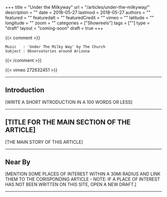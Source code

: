 +++
title           = "Under the Milkyway"
url             = "/articles/under-the-milkyway/"
description     = ""
date            = 2018-05-27
lastmod         = 2018-05-27
authors         = ""
featured        = ""
featuredalt     = ""
featuredCredit  = ""
vimeo           = ""
latitude        = ""
longitude       = ""
zoom            = ""
categories      = ["Showreels"]
tags            = [""]
type            = "draft"
layout          = "coming-soon"
draft           = true
+++

{{< comment >}}

    Music   : 'Under The Milky Way' by The Church
    Subject : Observatories around Arizona

{{< /comment >}}

{{< vimeo 272632451 >}}

---

## Introduction

[WRITE A SHORT INTRODUCTION IN A 100 WORDS OR LESS]

---

## [TITLE FOR THE MAIN SECTION OF THE ARTICLE]

[THE MAIN STORY OF THIS ARTICLE]

---

## Near By

[MENTION SOME PLACES OF INTEREST WITHIN A 30MI RADIUS AND LINK THEM TO THE CORISPONDING ARTICLE - NOTE: IF A PLACE OF INTEREST HAS NOT BEEN WRITTEN ON THIS SITE, OPEN A NEW DRAFT.]

---

